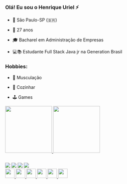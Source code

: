 ### Olá! Eu sou o Henrique Uriel ⚡ 

 - 📌 São Paulo-SP (🇧🇷)                                                              

-  📆 27 anos                                                                         

- 🎓 Bacharel em Administração de Empresas                                            

- 💻📚 Estudante Full Stack Java jr na Generation Brasil                             

### Hobbies:

- 💪 Musculação

- 🍳 Cozinhar

- 🕹️ Games
 
 <div>
  <a href="https://github.com/HenriqueUriel">
    <img height="150em" src="https://github-readme-stats.vercel.app/api?username=henriqueuriel&show_icons=true&theme=dracula&include_all_commits=true&count_private=true"/>
  <img height="150em" src="https://github-readme-stats.vercel.app/api/top-langs/?username=henriqueuriel&layout=compact&langs_count=7&theme=dracula"/>
</div>
  
 ##
  
  <div> 
     <a href="https://www.linkedin.com/in/henrique-uriel/" target="_blank"><img src="https://img.shields.io/badge/-LinkedIn-%230077B5?style=for-the-badge&logo=linkedin&logoColor=white" target="_blank"></a>
   <a href = "mailto:rr.2015sp@gamil.com"><img src="https://img.shields.io/badge/Gmail-D14836?style=for-the-badge&logo=gmail&logoColor=white"></a>
  <a href="https://www.instagram.com/_rikiuriel/" target="_blank"><img src="https://img.shields.io/badge/-Instagram-%23E4405F?style=for-the-badge&logo=instagram&logoColor=white" target="_blank"></a> 
   <a href ="https://github.com/HenriqueUriel"><img src="https://img.shields.io/badge/GitHub-100000?style=for-the-badge&logo=github&logoColor=white"/>
</div>
<div> 
 <img height="30rem" src="https://img.shields.io/badge/Java-ED8B00?style=for-the-badge&logo=java&logoColor=white"/>
 <img height="30rem" src="https://img.shields.io/badge/MySQL-00000F?style=for-the-badge&logo=mysql&logoColor=white"/>
 <img height="30rem" src="https://img.shields.io/badge/Spring-6DB33F?style=for-the-badge&logo=spring&logoColor=white"/>
 <img height="30rem" src="https://img.shields.io/badge/HTML5-E34F26?style=for-the-badge&logo=html5&logoColor=white"/>
 <img height="30rem" src="https://img.shields.io/badge/CSS3-1572B6?style=for-the-badge&logo=css3&logoColor=white"/>
 <img height="30rem" src="https://camo.githubusercontent.com/edd3031a0956c904634f9a394267a6ba61e9a0bb95c9512a1fbc0725b4014d03/68747470733a2f2f696d672e736869656c64732e696f2f62616467652f2d4769742d626c61636b3f7374796c653d666c61742d737175617265266c6f676f3d676974"/>
 </div>
